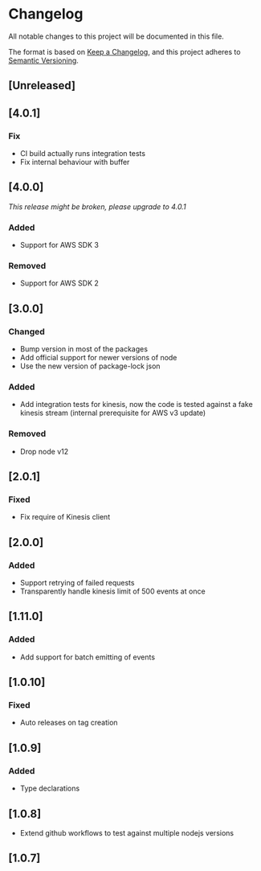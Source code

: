 # Changelog

All notable changes to this project will be documented in this file.

The format is based on [Keep a Changelog](https://keepachangelog.com/en/1.0.0/),
and this project adheres to [Semantic Versioning](https://semver.org/spec/v2.0.0.html).

## [Unreleased]
## [4.0.1]

### Fix
- CI build actually runs integration tests
- Fix internal behaviour with buffer

## [4.0.0]

*This release might be broken, please upgrade to 4.0.1*

### Added
- Support for AWS SDK 3

### Removed

- Support for AWS SDK 2

## [3.0.0]

### Changed

- Bump version in most of the packages
- Add official support for newer versions of node
- Use the new version of package-lock json

### Added
- Add integration tests for kinesis, now the code is tested against a  fake kinesis stream (internal prerequisite for AWS v3 update)

### Removed

- Drop node v12

## [2.0.1]

### Fixed

- Fix require of Kinesis client

## [2.0.0]

### Added

- Support retrying of failed requests
- Transparently handle kinesis limit of 500 events at once

## [1.11.0]

### Added

- Add support for batch emitting of events

## [1.0.10]

### Fixed

- Auto releases on tag creation

## [1.0.9]

### Added

- Type declarations

## [1.0.8]

- Extend github workflows to test against multiple nodejs versions

## [1.0.7]
